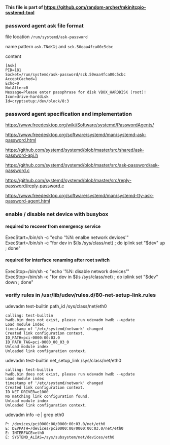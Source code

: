 #### This file is part of https://github.com/random-archer/mkinitcpio-systemd-tool

### password agent ask file format

file location `/run/systemd/ask-password`

name pattern `ask.TNdKGj` and `sck.50eaa4fca00c5cbc`

content

```
[Ask]
PID=181
Socket=/run/systemd/ask-password/sck.50eaa4fca00c5cbc
AcceptCached=1
Echo=0
NotAfter=0
Message=Please enter passphrase for disk VBOX_HARDDISK (root)!
Icon=drive-harddisk
Id=cryptsetup:/dev/block/8:3
```

### password agent specification and implementation

https://www.freedesktop.org/wiki/Software/systemd/PasswordAgents/

https://www.freedesktop.org/software/systemd/man/systemd-ask-password.html

https://github.com/systemd/systemd/blob/master/src/shared/ask-password-api.h

https://github.com/systemd/systemd/blob/master/src/ask-password/ask-password.c

https://github.com/systemd/systemd/blob/master/src/reply-password/reply-password.c

https://www.freedesktop.org/software/systemd/man/systemd-tty-ask-password-agent.html

### enable / disable net device with busybox

#### required to recover from emergency service
ExecStart=/bin/sh -c "echo '%N: enalbe network devices'"
ExecStart=/bin/sh -c "for dev in $(ls /sys/class/net) ; do iplink set "$dev" up   ; done"
#### required for interface renaming after root switch
ExecStop=/bin/sh -c  "echo '%N: disable network devices'"
ExecStop=/bin/sh -c  "for dev in $(ls /sys/class/net) ; do iplink set "$dev" down ; done"

### verify rules in /usr/lib/udev/rules.d/80-net-setup-link.rules

udevadm test-builtin path_id /sys/class/net/eth0
```
calling: test-builtin
hwdb.bin does not exist, please run udevadm hwdb --update
Load module index
timestamp of '/etc/systemd/network' changed
Created link configuration context.
ID_PATH=pci-0000:00:03.0
ID_PATH_TAG=pci-0000_00_03_0
Unload module index
Unloaded link configuration context.
```

udevadm test-builtin net_setup_link /sys/class/net/eth0
```
calling: test-builtin
hwdb.bin does not exist, please run udevadm hwdb --update
Load module index
timestamp of '/etc/systemd/network' changed
Created link configuration context.
ID_NET_DRIVER=e1000
No matching link configuration found.
Unload module index
Unloaded link configuration context.
```
 
udevadm info -e | grep eth0
```
P: /devices/pci0000:00/0000:00:03.0/net/eth0
E: DEVPATH=/devices/pci0000:00/0000:00:03.0/net/eth0
E: INTERFACE=eth0
E: SYSTEMD_ALIAS=/sys/subsystem/net/devices/eth0
```
